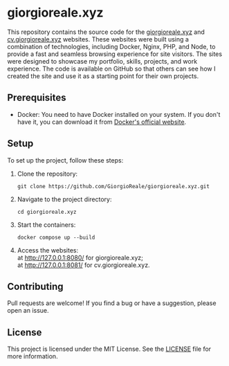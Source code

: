 # giorgioreale.xyz

This repository contains the source code for the [giorgioreale.xyz](https://giorgioreale.xyz/) and [cv.giorgioreale.xyz](https://cv.giorgioreale.xyz/) websites. These websites were built using a combination of technologies, including Docker, Nginx, PHP, and Node, to provide a fast and seamless browsing experience for site visitors. The sites were designed to showcase my portfolio, skills, projects, and work experience. The code is available on GitHub so that others can see how I created the site and use it as a starting point for their own projects.

## Prerequisites

- Docker: You need to have Docker installed on your system. If you don't have it, you can download it from [Docker's official website](https://www.docker.com/get-started).

## Setup

To set up the project, follow these steps:

1. Clone the repository:

   ```
   git clone https://github.com/GiorgioReale/giorgioreale.xyz.git
   ```

2. Navigate to the project directory:

   ```
   cd giorgioreale.xyz
   ```

3. Start the containers:

   ```
   docker compose up --build
   ```

4. Access the websites:  
at http://127.0.0.1:8080/ for giorgioreale.xyz;  
at http://127.0.0.1:8081/ for cv.giorgioreale.xyz.

## Contributing

Pull requests are welcome! If you find a bug or have a suggestion, please open an issue.

## License

This project is licensed under the MIT License. See the [LICENSE](LICENSE) file for more information.